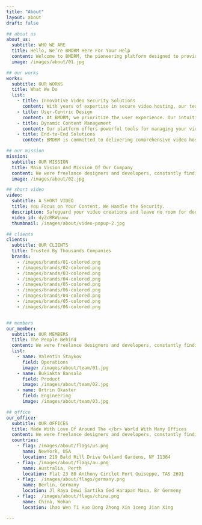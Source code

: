 ```yaml
---
title: "About"
layout: about
draft: false

## about us
about_us:
  subtitle: WHO WE ARE
  title: Hello, We’re BMDRM Here For Your Help
  content: Welcome to BMDRM, the pioneering platform designed to provide secure video hosting and seamless streaming for your content. We are dedicated to ensuring that your videos are protected with advanced encryption, giving you peace of mind when sharing your work. 
  image: /images/about/01.jpg

## our works
works:
  subtitle: OUR WORKS
  title: What We Do
  list:
    - title: Innovative Video Security Solutions
      content: With years of expertise in secure video hosting, our team at BMDRM is dedicated to building a robust platform that safeguards your content. We focus on advanced encryption and seamless streaming, ensuring your videos are always protected and accessible.
    - title: User-Centric Design
      content: At BMDRM, we prioritize the user experience. Our intuitive interface is designed for everyone, making it easy to navigate our features and access your content. We believe that video security should be simple and efficient.
    - title: Dynamic Content Management
      content: Our platform offers powerful tools for managing your video content. Whether you're a creator, educator, or business, BMDRM equips you with the necessary resources to effectively host, share, and protect your videos.
    - title: End-to-End Solutions
      content: BMDRM is committed to delivering comprehensive video hosting solutions. From secure storage to seamless playback, we ensure that every aspect of your video experience is handled with precision and care.

## our mission
mission:
  subtitle: OUR MISSION
  title: Main Vision And Mission Of Our Company
  content: We were freelance designers and developers, constantly finding ourselve deep vague feedback. leaving a notes from the sticky note piece .
  image: /images/about/02.jpg

## short video
video:
  subtitle: A SHORT VIDEO
  title: You Focus on Your Content, We Handle the Security.
  description: Safeguard your video creations and leave no room for doubt with our advanced encryption. Effortlessly share your videos while ensuring seamless access for your team, maintaining consistency across all interactions. At BMDRM, we take care of the security, so you can focus on delivering your message.
  video_id: dyZcRRWiuuw
  thumbnail: /images/about/video-popup-2.jpg

## clients
clients:
  subtitle: OUR CLIENTS
  title: Trusted By Thousands Companies
  brands:
    - /images/brands/01-colored.png
    - /images/brands/02-colored.png
    - /images/brands/03-colored.png
    - /images/brands/04-colored.png
    - /images/brands/05-colored.png
    - /images/brands/06-colored.png
    - /images/brands/04-colored.png
    - /images/brands/05-colored.png
    - /images/brands/06-colored.png


## members
our_member:
  subtitle: OUR MEMBERS
  title: The People Behind
  content: We were freelance designers and developers, constantly finding </br> ourselves deep in vague feedback. This made every client and team
  list:
    - name: Valentin Staykov
      field: Operations
      image: /images/about/team/01.jpg
    - name: Bukiakta Bansalo
      field: Product
      image: /images/about/team/02.jpg
    - name: Ortrin Okaster
      field: Engineering
      image: /images/about/team/03.jpg

## office
our_office:
  subtitle: OUR OFFICES
  title: Made With Love Of Around The </br> World With Many Offices
  content: We were freelance designers and developers, constantly finding </br> ourselves deep in vague feedback. This made every client and team
  countries:
    - flag: /images/about/flags/us.png
      name: NewYork, USA
      location: 219 Bald Hill Drive Oakland Gardens, NY 11364
    - flag: /images/about/flags/au.png
      name: Australia, Perth
      location: Flat 23 80 Anthony Circlet Port Guiseppe, TAS 2691
    - flag:  /images/about/flags/germany.png
      name: Berlin, Germany
      location: Jl Raya Dewi Sartika Ged Harapan Masa, Br Germeny
    - flag:  /images/about/flags/china.png
      name: China, Wohan
      location: 1hao Wen Ti Huo Dong Zhong Xin 1ceng Jian Xing

---
```


